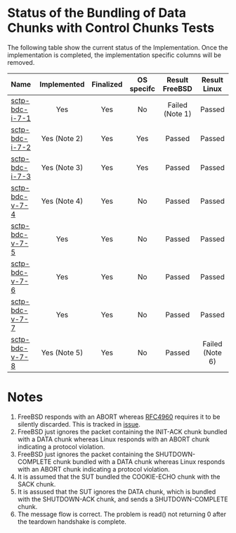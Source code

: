 # Status of the Bundling of Data Chunks with Control Chunks Tests

The following table show the current status of the Implementation. Once the implementation is completed, the implementation specific columns will be removed.

| Name                                | Implemented | Finalized | OS specifc | Result FreeBSD | Result Linux   |
|:------------------------------------|:-----------:|:---------:|:----------:|:--------------:|:--------------:|
|[sctp-bdc-i-7-1](sctp-bdc-i-7-1.pkt) | Yes         | Yes       | No         | Failed (Note 1)| Passed         |
|[sctp-bdc-i-7-2](sctp-bdc-i-7-2.pkt) | Yes (Note 2)| Yes       | Yes        | Passed         | Passed         |
|[sctp-bdc-i-7-3](sctp-bdc-i-7-3.pkt) | Yes (Note 3)| Yes       | Yes        | Passed         | Passed         |
|[sctp-bdc-v-7-4](sctp-bdc-v-7-4.pkt) | Yes (Note 4)| Yes       | No         | Passed         | Passed         |
|[sctp-bdc-v-7-5](sctp-bdc-v-7-5.pkt) | Yes         | Yes       | No         | Passed         | Passed         |
|[sctp-bdc-v-7-6](sctp-bdc-v-7-6.pkt) | Yes         | Yes       | No         | Passed         | Passed         |
|[sctp-bdc-v-7-7](sctp-bdc-v-7-7.pkt) | Yes         | Yes       | No         | Passed         | Passed         |
|[sctp-bdc-v-7-8](sctp-bdc-v-7-8.pkt) | Yes (Note 5)| Yes       | No         | Passed         | Failed (Note 6)|

# Notes
1. FreeBSD responds with an ABORT whereas [RFC4960]( https://tools.ietf.org/html/rfc4960#section-11.3) requires it to be silently discarded. This is tracked in [issue](https://github.com/sctplab/SCTP_NKE_Yosemite/issues/4).
2. FreeBSD just ignores the packet containing the INIT-ACK chunk bundled with a DATA chunk whereas Linux responds with an ABORT chunk indicating a protocol violation.
3. FreeBSD just ignores the packet containing the SHUTDOWN-COMPLETE chunk bundled with a DATA chunk whereas Linux responds with an ABORT chunk indicating a protocol violation.
4. It is assumed that the SUT bundled the COOKIE-ECHO chunk with the SACK chunk.
5. It is assused that the SUT ignores the DATA chunk, which is bundled with the SHUTDOWN-ACK chunk, and sends a SHUTDOWN-COMPLETE chunk.
6. The message flow is correct. The problem is read() not returning 0 after the teardown handshake is complete.
